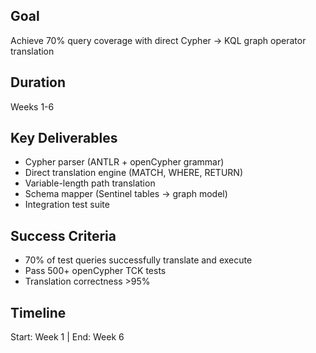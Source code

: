 ## Goal
Achieve 70% query coverage with direct Cypher → KQL graph operator translation

## Duration
Weeks 1-6

## Key Deliverables
- Cypher parser (ANTLR + openCypher grammar)
- Direct translation engine (MATCH, WHERE, RETURN)
- Variable-length path translation
- Schema mapper (Sentinel tables → graph model)
- Integration test suite

## Success Criteria
- 70% of test queries successfully translate and execute
- Pass 500+ openCypher TCK tests
- Translation correctness >95%

## Timeline
Start: Week 1 | End: Week 6
